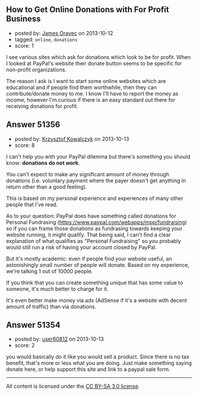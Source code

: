 ## How to Get Online Donations with For Profit Business

- posted by: [James Oravec](https://stackexchange.com/users/-1/28257-james-oravec) on 2013-10-12
- tagged: `online`, `donations`
- score: 1

<p>I see various sites which ask for donations which look to be for profit. When I looked at PayPal's website their donate button seems to be specific for non-profit organizations.</p>

<p>The reason I ask is I want to start some online websites which are educational and if people find them worthwhile, then they can contribute/donate money to me. I know I'll have to report the money as income, however I'm curious if there is an easy standard out there for receiving donations for profit.</p>



## Answer 51356

- posted by: [Krzysztof Kowalczyk](https://stackexchange.com/users/-1/3945-krzysztof-kowalczyk) on 2013-10-13
- score: 8

<p>I can't help you with your PayPal dilemma but there's something you should know: <strong>donations do not work</strong>.</p>

<p>You can't expect to make any significant amount of money through donations (i.e. voluntary payment where the payer doesn't get anything in return other than a good feeling).</p>

<p>This is based on my personal experience and experiences of many other people that I've read.</p>

<p>As to your question: PayPal does have something called donations for Personal Fundrasing (<a href="https://www.paypal.com/webapps/mpp/fundraising" rel="nofollow">https://www.paypal.com/webapps/mpp/fundraising</a>) so if you can frame those donations as fundrasing towards keeping your website running, it might qualify. That being said, I can't find a clear explanation of what qualifies as "Personal Fundraising" so you probably would still run a risk of having your account closed by PayPal.</p>

<p>But it's mostly academic: even if people find your website useful, an astonishingly small number of people will donate. Based on my experience, we're talking 1 out of 10000 people.</p>

<p>If you think that you can create something unique that has some value to someone, it's much better to charge for it.</p>

<p>It's even better make money via ads (AdSense if it's a website with decent amount of traffic) than via donations.</p>



## Answer 51354

- posted by: [user60812](https://stackexchange.com/users/-1/19115-user60812) on 2013-10-13
- score: 2

<p>you would basically do it like you would sell a product. Since there is no tax benefit, that's more or less what you are doing. Just make something saying donate here, or help support this site and link to a paypal sale form.</p>




---

All content is licensed under the [CC BY-SA 3.0 license](https://creativecommons.org/licenses/by-sa/3.0/).
